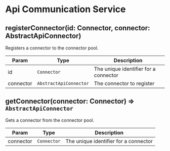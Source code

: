 # Api Communication Service

## registerConnector(id: Connector, connector: AbstractApiConnector)
Registers a connector to the connector pool.

| Param  | Type                | Description  |
| ------ | ------------------- | ------------ |
| id  | <code>Connector</code> | The unique identifier for a connector |
| connector | <code>AbstractApiConnector</code> | The connector to register     |

## getConnector(connector: Connector) ⇒ <code>AbstractApiConnector</code>
Gets a connector from the connector pool.

| Param  | Type                | Description  |
| ------ | ------------------- | ------------ |
| connector  | <code>Connector</code> | The unique identifier for a connector |


